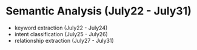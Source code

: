 # Semantic Analysis (July22 - July31)

* keyword extraction (July22 - July24)
* intent classification (July25 - July26)
* relationship extraction (July27 - July31)
